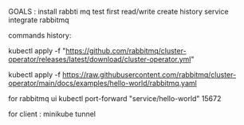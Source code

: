 GOALS : 
install rabbti mq
test first read/write
create history service
integrate rabbitmq



commands history:

kubectl apply -f "https://github.com/rabbitmq/cluster-operator/releases/latest/download/cluster-operator.yml"

kubectl apply -f https://raw.githubusercontent.com/rabbitmq/cluster-operator/main/docs/examples/hello-world/rabbitmq.yaml

for rabbitmq ui
kubectl port-forward "service/hello-world" 15672

for client : 
minikube tunnel